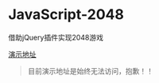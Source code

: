 # JavaScript-2048

借助jQuery插件实现2048游戏


[演示地址](http://jacecao.github.io/2048/)

>目前演示地址是始终无法访问，抱歉！！
